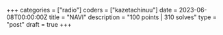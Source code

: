 +++
categories = ["radio"]
coders = ["kazetachinuu"]
date = 2023-06-08T00:00:00Z
title = "NAVI"
description = "100 points | 310 solves"
type = "post"
draft = true
+++